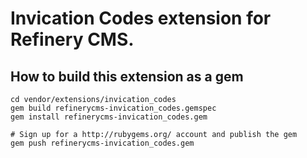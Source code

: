 # Invication Codes extension for Refinery CMS.

## How to build this extension as a gem

    cd vendor/extensions/invication_codes
    gem build refinerycms-invication_codes.gemspec
    gem install refinerycms-invication_codes.gem

    # Sign up for a http://rubygems.org/ account and publish the gem
    gem push refinerycms-invication_codes.gem